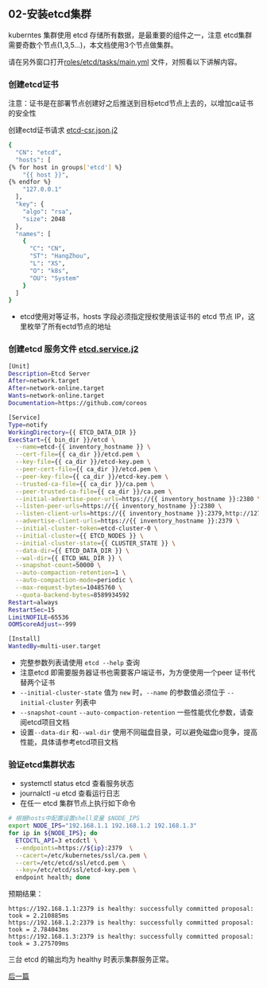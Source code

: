 ## 02-安装etcd集群

kuberntes 集群使用 etcd 存储所有数据，是最重要的组件之一，注意 etcd集群需要奇数个节点(1,3,5...)，本文档使用3个节点做集群。

请在另外窗口打开[roles/etcd/tasks/main.yml](../../roles/etcd/tasks/main.yml) 文件，对照看以下讲解内容。

### 创建etcd证书

注意：证书是在部署节点创建好之后推送到目标etcd节点上去的，以增加ca证书的安全性

创建ectd证书请求 [etcd-csr.json.j2](../../roles/etcd/templates/etcd-csr.json.j2)

``` bash
{
  "CN": "etcd",
  "hosts": [
{% for host in groups['etcd'] %}
    "{{ host }}",
{% endfor %}
    "127.0.0.1"
  ],
  "key": {
    "algo": "rsa",
    "size": 2048
  },
  "names": [
    {
      "C": "CN",
      "ST": "HangZhou",
      "L": "XS",
      "O": "k8s",
      "OU": "System"
    }
  ]
}
```
+ etcd使用对等证书，hosts 字段必须指定授权使用该证书的 etcd 节点 IP，这里枚举了所有ectd节点的地址

###  创建etcd 服务文件 [etcd.service.j2](../../roles/etcd/templates/etcd.service.j2)

``` bash
[Unit]
Description=Etcd Server
After=network.target
After=network-online.target
Wants=network-online.target
Documentation=https://github.com/coreos

[Service]
Type=notify
WorkingDirectory={{ ETCD_DATA_DIR }}
ExecStart={{ bin_dir }}/etcd \
  --name=etcd-{{ inventory_hostname }} \
  --cert-file={{ ca_dir }}/etcd.pem \
  --key-file={{ ca_dir }}/etcd-key.pem \
  --peer-cert-file={{ ca_dir }}/etcd.pem \
  --peer-key-file={{ ca_dir }}/etcd-key.pem \
  --trusted-ca-file={{ ca_dir }}/ca.pem \
  --peer-trusted-ca-file={{ ca_dir }}/ca.pem \
  --initial-advertise-peer-urls=https://{{ inventory_hostname }}:2380 \
  --listen-peer-urls=https://{{ inventory_hostname }}:2380 \
  --listen-client-urls=https://{{ inventory_hostname }}:2379,http://127.0.0.1:2379 \
  --advertise-client-urls=https://{{ inventory_hostname }}:2379 \
  --initial-cluster-token=etcd-cluster-0 \
  --initial-cluster={{ ETCD_NODES }} \
  --initial-cluster-state={{ CLUSTER_STATE }} \
  --data-dir={{ ETCD_DATA_DIR }} \
  --wal-dir={{ ETCD_WAL_DIR }} \
  --snapshot-count=50000 \
  --auto-compaction-retention=1 \
  --auto-compaction-mode=periodic \
  --max-request-bytes=10485760 \
  --quota-backend-bytes=8589934592
Restart=always
RestartSec=15
LimitNOFILE=65536
OOMScoreAdjust=-999

[Install]
WantedBy=multi-user.target
```

+ 完整参数列表请使用 `etcd --help` 查询
+ 注意etcd 即需要服务器证书也需要客户端证书，为方便使用一个peer 证书代替两个证书
+ `--initial-cluster-state` 值为 `new` 时，`--name` 的参数值必须位于 `--initial-cluster` 列表中
+ `--snapshot-count` `--auto-compaction-retention` 一些性能优化参数，请查阅etcd项目文档
+ 设置`--data-dir` 和`--wal-dir` 使用不同磁盘目录，可以避免磁盘io竞争，提高性能，具体请参考etcd项目文档

### 验证etcd集群状态

+ systemctl status etcd 查看服务状态
+ journalctl -u etcd 查看运行日志
+ 在任一 etcd 集群节点上执行如下命令

``` bash
# 根据hosts中配置设置shell变量 $NODE_IPS
export NODE_IPS="192.168.1.1 192.168.1.2 192.168.1.3"
for ip in ${NODE_IPS}; do
  ETCDCTL_API=3 etcdctl \
  --endpoints=https://${ip}:2379  \
  --cacert=/etc/kubernetes/ssl/ca.pem \
  --cert=/etc/etcd/ssl/etcd.pem \
  --key=/etc/etcd/ssl/etcd-key.pem \
  endpoint health; done
```
预期结果：

``` text
https://192.168.1.1:2379 is healthy: successfully committed proposal: took = 2.210885ms
https://192.168.1.2:2379 is healthy: successfully committed proposal: took = 2.784043ms
https://192.168.1.3:2379 is healthy: successfully committed proposal: took = 3.275709ms
```
三台 etcd 的输出均为 healthy 时表示集群服务正常。

[后一篇](03-container_runtime.md)
